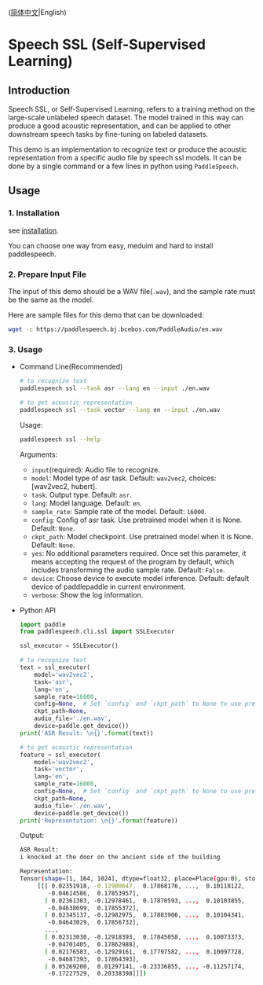 ([简体中文](./README_cn.md)|English)
# Speech SSL (Self-Supervised Learning)

## Introduction
Speech SSL, or Self-Supervised Learning, refers to a training method on the large-scale unlabeled speech dataset. The model trained in this way can produce a good acoustic representation, and can be applied to other downstream speech tasks by fine-tuning on labeled datasets.

This demo is an implementation to recognize text or produce the acoustic representation from a specific audio file by speech ssl models. It can be done by a single command or a few lines in python using `PaddleSpeech`. 

## Usage
### 1. Installation
see [installation](https://github.com/PaddlePaddle/PaddleSpeech/blob/develop/docs/source/install.md).

You can choose one way from easy, meduim and hard to install paddlespeech.

### 2. Prepare Input File
The input of this demo should be a WAV file(`.wav`), and the sample rate must be the same as the model.

Here are sample files for this demo that can be downloaded:
```bash
wget -c https://paddlespeech.bj.bcebos.com/PaddleAudio/en.wav
```

### 3. Usage
- Command Line(Recommended)
  ```bash
  # to recognize text 
  paddlespeech ssl --task asr --lang en --input ./en.wav

  # to get acoustic representation
  paddlespeech ssl --task vector --lang en --input ./en.wav
  ```

  Usage:
  ```bash
  paddlespeech ssl --help
  ```
  Arguments:
  - `input`(required): Audio file to recognize.
  - `model`: Model type of asr task. Default: `wav2vec2`, choices: [wav2vec2, hubert].
  - `task`: Output type. Default: `asr`.
  - `lang`: Model language. Default: `en`.
  - `sample_rate`: Sample rate of the model. Default: `16000`.
  - `config`: Config of asr task. Use pretrained model when it is None. Default: `None`.
  - `ckpt_path`: Model checkpoint. Use pretrained model when it is None. Default: `None`.
  - `yes`: No additional parameters required. Once set this parameter, it means accepting the request of the program by default, which includes transforming the audio sample rate. Default: `False`.
  - `device`: Choose device to execute model inference. Default: default device of paddlepaddle in current environment.
  - `verbose`: Show the log information.


- Python API
  ```python
  import paddle
  from paddlespeech.cli.ssl import SSLExecutor

  ssl_executor = SSLExecutor()

  # to recognize text 
  text = ssl_executor(
      model='wav2vec2',
      task='asr',
      lang='en',
      sample_rate=16000,
      config=None,  # Set `config` and `ckpt_path` to None to use pretrained model.
      ckpt_path=None,
      audio_file='./en.wav',
      device=paddle.get_device())
  print('ASR Result: \n{}'.format(text))

  # to get acoustic representation
  feature = ssl_executor(
      model='wav2vec2',
      task='vector',
      lang='en',
      sample_rate=16000,
      config=None,  # Set `config` and `ckpt_path` to None to use pretrained model.
      ckpt_path=None,
      audio_file='./en.wav',
      device=paddle.get_device())
  print('Representation: \n{}'.format(feature))
  ```

  Output:
  ```bash
  ASR Result:
  i knocked at the door on the ancient side of the building

  Representation:
  Tensor(shape=[1, 164, 1024], dtype=float32, place=Place(gpu:0), stop_gradient=True,
       [[[ 0.02351918, -0.12980647,  0.17868176, ...,  0.10118122,
          -0.04614586,  0.17853957],
         [ 0.02361383, -0.12978461,  0.17870593, ...,  0.10103855,
          -0.04638699,  0.17855372],
         [ 0.02345137, -0.12982975,  0.17883906, ...,  0.10104341,
          -0.04643029,  0.17856732],
         ...,
         [ 0.02313030, -0.12918393,  0.17845058, ...,  0.10073373,
          -0.04701405,  0.17862988],
         [ 0.02176583, -0.12929161,  0.17797582, ...,  0.10097728,
          -0.04687393,  0.17864393],
         [ 0.05269200,  0.01297141, -0.23336855, ..., -0.11257174,
          -0.17227529,  0.20338398]]])
  ```

